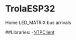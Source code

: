 # TrolaESP32
Home LED_MATRIX bus arrivals

##Libraries:
-[NTPClient](https://github.com/arduino-libraries/NTPClient)
